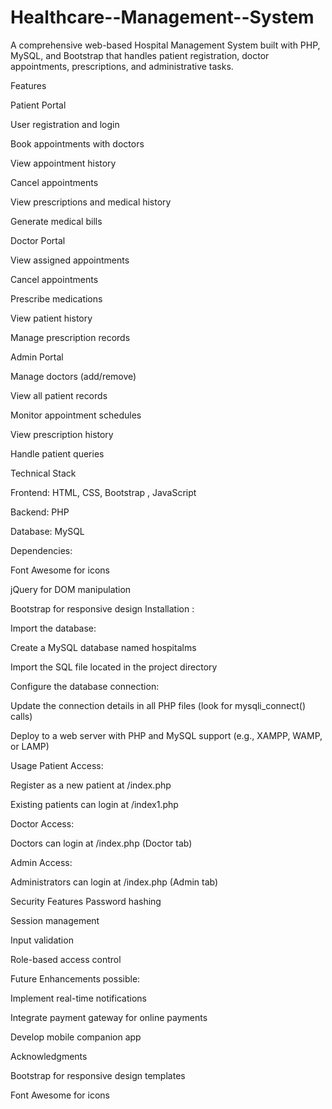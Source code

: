 # Healthcare--Management--System

A comprehensive web-based Hospital Management System built with PHP, MySQL, and Bootstrap that handles patient registration, doctor appointments, prescriptions, and administrative tasks.

Features

Patient Portal

User registration and login

Book appointments with doctors

View appointment history

Cancel appointments

View prescriptions and medical history

Generate medical bills

Doctor Portal

View assigned appointments

Cancel appointments

Prescribe medications

View patient history

Manage prescription records

Admin Portal

Manage doctors (add/remove)

View all patient records

Monitor appointment schedules

View prescription history

Handle patient queries

Technical Stack

Frontend: HTML, CSS, Bootstrap , JavaScript

Backend: PHP

Database: MySQL

Dependencies:

Font Awesome for icons

jQuery for DOM manipulation

Bootstrap for responsive design
Installation :

Import the database:

Create a MySQL database named hospitalms

Import the SQL file located in the project directory

Configure the database connection:

Update the connection details in all PHP files (look for mysqli_connect() calls)

Deploy to a web server with PHP and MySQL support (e.g., XAMPP, WAMP, or LAMP)

Usage
Patient Access:

Register as a new patient at /index.php

Existing patients can login at /index1.php

Doctor Access:

Doctors can login at /index.php (Doctor tab)

Admin Access:

Administrators can login at /index.php (Admin tab)

Security Features
Password hashing

Session management

Input validation

Role-based access control

Future Enhancements possible:

Implement real-time notifications

Integrate payment gateway for online payments

Develop mobile companion app

Acknowledgments

Bootstrap for responsive design templates

Font Awesome for icons


